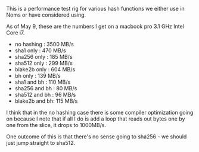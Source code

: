This is a performance test rig for various hash functions we either use in Noms or have considered using.

As of May 9, these are the numbers I get on a macbook pro 3.1 GHz Intel Core i7.

- no hashing    : 3500 MB/s
- sha1 only     :  470 MB/s
- sha256 only   :  185 MB/s
- sha512 only   :  299 MB/s
- blake2b only  :  604 MB/s
- bh only       :  139 MB/s
- sha1 and bh   :  110 MB/s
- sha256 and bh :   80 MB/s
- sha512 and bh :   96 MB/s
- blake2b and bh:  115 MB/s

I think that in the no hashing case there is some compiler optimization going
on because I note that if all I do is add a loop that reads out bytes one by
one from the slice, it drops to 1000MB/s.

One outcome of this is that there's no sense going to sha256 - we should just
jump straight to sha512.